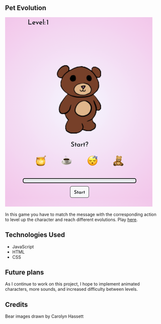 ## Pet Evolution

![Pet Evolution starting screen](./Assets/images/pet-evolution-start-screen.png)

In this game you have to match the message with the corresponding action to level up the character and reach different evolutions. Play
<a href="https://pet-evolution-simulator.netlify.app/">here</a>.

## Technologies Used

- JavaScript
- HTML
- CSS

## Future plans

As I continue to work on this project, I hope to implement animated characters, more sounds, and increased difficulty between levels.

## Credits

Bear images drawn by Carolyn Hassett